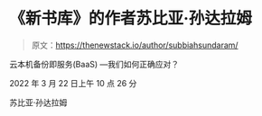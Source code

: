 # 《新书库》的作者苏比亚·孙达拉姆

> 原文：<https://thenewstack.io/author/subbiahsundaram/>

云本机备份即服务(BaaS) —我们如何正确应对？

2022 年 3 月 22 日上午 10 点 26 分

苏比亚·孙达拉姆